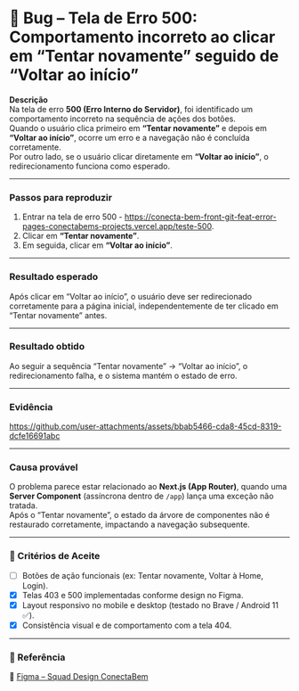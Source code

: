 # 🐞 Bug – Tela de Erro 500: Comportamento incorreto ao clicar em “Tentar novamente” seguido de “Voltar ao início”

**Descrição**  
Na tela de erro **500 (Erro Interno do Servidor)**, foi identificado um comportamento incorreto na sequência de ações dos botões.  
Quando o usuário clica primeiro em **“Tentar novamente”** e depois em **“Voltar ao início”**, ocorre um erro e a navegação não é concluída corretamente.  
Por outro lado, se o usuário clicar diretamente em **“Voltar ao início”**, o redirecionamento funciona como esperado.

---

### Passos para reproduzir
1. Entrar na tela de erro 500 - https://conecta-bem-front-git-feat-error-pages-conectabems-projects.vercel.app/teste-500.  
2. Clicar em **“Tentar novamente”**.  
3. Em seguida, clicar em **“Voltar ao início”**.  

---

### Resultado esperado
Após clicar em “Voltar ao início”, o usuário deve ser redirecionado corretamente para a página inicial, independentemente de ter clicado em “Tentar novamente” antes.

---

### Resultado obtido
Ao seguir a sequência “Tentar novamente” → “Voltar ao início”, o redirecionamento falha, e o sistema mantém o estado de erro.

---

### Evidência
https://github.com/user-attachments/assets/bbab5466-cda8-45cd-8319-dcfe16691abc

---

### Causa provável
O problema parece estar relacionado ao **Next.js (App Router)**, quando uma **Server Component** (assíncrona dentro de `/app`) lança uma exceção não tratada.  
Após o “Tentar novamente”, o estado da árvore de componentes não é restaurado corretamente, impactando a navegação subsequente.

---

### 🧪 Critérios de Aceite
- [ ] Botões de ação funcionais (ex: Tentar novamente, Voltar à Home, Login).  
- [x] Telas 403 e 500 implementadas conforme design no Figma.
- [x] Layout responsivo no mobile e desktop (testado no Brave / Android 11 ✅).  
- [x] Consistência visual e de comportamento com a tela 404.

---

### 📎 Referência
🎨 [Figma – Squad Design ConectaBem]([https://www.figma.com/file/xxxxx](https://www.figma.com/design/NtXWClFNNGscXzSd38vwmX/Squad-Design_ConectaBem_v.28.07.25?node-id=3001-40619&t=5yN0eamB1GnFeiKU-0))
